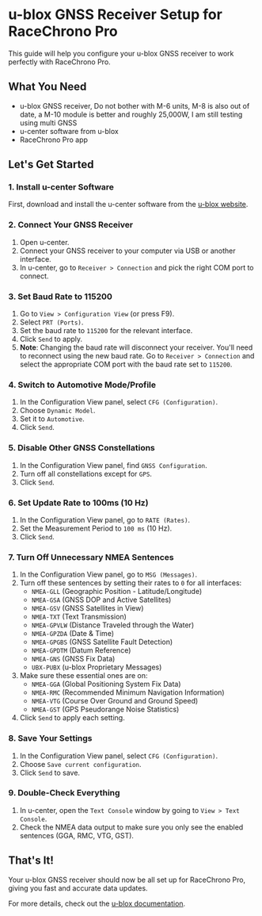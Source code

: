 # u-blox GNSS Receiver Setup for RaceChrono Pro

This guide will help you configure your u-blox GNSS receiver to work perfectly with RaceChrono Pro.

## What You Need

- u-blox GNSS receiver, Do not bother with M-6 units, M-8 is also out of date, a M-10 module is better and roughly 25,000W, I am still testing using multi GNSS
- u-center software from u-blox
- RaceChrono Pro app

## Let's Get Started

### 1. Install u-center Software

First, download and install the u-center software from the [u-blox website](https://www.u-blox.com/en/product/u-center).

### 2. Connect Your GNSS Receiver

1. Open u-center.
2. Connect your GNSS receiver to your computer via USB or another interface.
3. In u-center, go to `Receiver > Connection` and pick the right COM port to connect.

### 3. Set Baud Rate to 115200

1. Go to `View > Configuration View` (or press F9).
2. Select `PRT (Ports)`.
3. Set the baud rate to `115200` for the relevant interface.
4. Click `Send` to apply.
5. **Note**: Changing the baud rate will disconnect your receiver. You'll need to reconnect using the new baud rate. Go to `Receiver > Connection` and select the appropriate COM port with the baud rate set to `115200`.

### 4. Switch to Automotive Mode/Profile

1. In the Configuration View panel, select `CFG (Configuration)`.
2. Choose `Dynamic Model`.
3. Set it to `Automotive`.
4. Click `Send`.

### 5. Disable Other GNSS Constellations

1. In the Configuration View panel, find `GNSS Configuration`.
2. Turn off all constellations except for `GPS`.
3. Click `Send`.

### 6. Set Update Rate to 100ms (10 Hz)

1. In the Configuration View panel, go to `RATE (Rates)`.
2. Set the Measurement Period to `100 ms` (10 Hz).
3. Click `Send`.

### 7. Turn Off Unnecessary NMEA Sentences

1. In the Configuration View panel, go to `MSG (Messages)`.
2. Turn off these sentences by setting their rates to `0` for all interfaces:
   - `NMEA-GLL` (Geographic Position - Latitude/Longitude)
   - `NMEA-GSA` (GNSS DOP and Active Satellites)
   - `NMEA-GSV` (GNSS Satellites in View)
   - `NMEA-TXT` (Text Transmission)
   - `NMEA-GPVLW` (Distance Traveled through the Water)
   - `NMEA-GPZDA` (Date & Time)
   - `NMEA-GPGBS` (GNSS Satellite Fault Detection)
   - `NMEA-GPDTM` (Datum Reference)
   - `NMEA-GNS` (GNSS Fix Data)
   - `UBX-PUBX` (u-blox Proprietary Messages)
3. Make sure these essential ones are on:
   - `NMEA-GGA` (Global Positioning System Fix Data)
   - `NMEA-RMC` (Recommended Minimum Navigation Information)
   - `NMEA-VTG` (Course Over Ground and Ground Speed)
   - `NMEA-GST` (GPS Pseudorange Noise Statistics)
4. Click `Send` to apply each setting.

### 8. Save Your Settings

1. In the Configuration View panel, select `CFG (Configuration)`.
2. Choose `Save current configuration`.
3. Click `Send` to save.

### 9. Double-Check Everything

1. In u-center, open the `Text Console` window by going to `View > Text Console`.
2. Check the NMEA data output to make sure you only see the enabled sentences (GGA, RMC, VTG, GST).

## That's It!

Your u-blox GNSS receiver should now be all set up for RaceChrono Pro, giving you fast and accurate data updates.

For more details, check out the [u-blox documentation](https://www.u-blox.com/en/docs).
